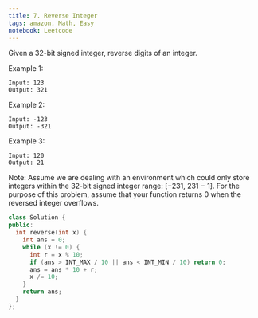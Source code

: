 ```yaml
---
title: 7. Reverse Integer
tags: amazon, Math, Easy
notebook: Leetcode
---
```

Given a 32-bit signed integer, reverse digits of an integer.

Example 1:

```
Input: 123
Output: 321
```
Example 2:
```
Input: -123
Output: -321
```
Example 3:
```
Input: 120
Output: 21
```
Note:
Assume we are dealing with an environment which could only store integers within the 32-bit signed integer range: [−231,  231 − 1]. For the purpose of this problem, assume that your function returns 0 when the reversed integer overflows.
```c++
class Solution {
public:
  int reverse(int x) {
    int ans = 0;
    while (x != 0) {
      int r = x % 10;
      if (ans > INT_MAX / 10 || ans < INT_MIN / 10) return 0;
      ans = ans * 10 + r;
      x /= 10;
    }
    return ans;
  }
};
```